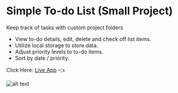 # Simple To-do List (Small Project)

Keep track of tasks with custom project folders

- View to-do details, edit, delete and check off list items.
- Utilize local storage to store data.
- Adjust priority levels to to-do items.
- Sort by date / priority.

Click Here: [Live App](https://swhag.github.io/Todo-List-App/) :point_left:

![alt text](https://github.com/Swhag/Todo-List-App/blob/main/src/images/Todo-app-preview.PNG 'App Preview')
